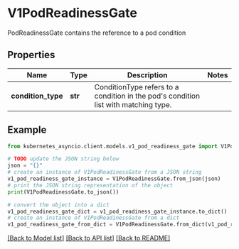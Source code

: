 # V1PodReadinessGate

PodReadinessGate contains the reference to a pod condition

## Properties

Name | Type | Description | Notes
------------ | ------------- | ------------- | -------------
**condition_type** | **str** | ConditionType refers to a condition in the pod&#39;s condition list with matching type. | 

## Example

```python
from kubernetes_asyncio.client.models.v1_pod_readiness_gate import V1PodReadinessGate

# TODO update the JSON string below
json = "{}"
# create an instance of V1PodReadinessGate from a JSON string
v1_pod_readiness_gate_instance = V1PodReadinessGate.from_json(json)
# print the JSON string representation of the object
print(V1PodReadinessGate.to_json())

# convert the object into a dict
v1_pod_readiness_gate_dict = v1_pod_readiness_gate_instance.to_dict()
# create an instance of V1PodReadinessGate from a dict
v1_pod_readiness_gate_from_dict = V1PodReadinessGate.from_dict(v1_pod_readiness_gate_dict)
```
[[Back to Model list]](../README.md#documentation-for-models) [[Back to API list]](../README.md#documentation-for-api-endpoints) [[Back to README]](../README.md)


